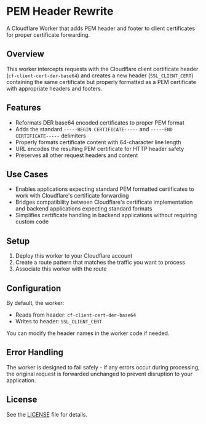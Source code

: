 # PEM Header Rewrite

A Cloudflare Worker that adds PEM header and footer to client certificates for proper certificate forwarding.

## Overview

This worker intercepts requests with the Cloudflare client certificate header (`cf-client-cert-der-base64`) and creates a new header (`SSL_CLIENT_CERT`) containing the same certificate but properly formatted as a PEM certificate with appropriate headers and footers.

## Features

- Reformats DER base64 encoded certificates to proper PEM format
- Adds the standard `-----BEGIN CERTIFICATE-----` and `-----END CERTIFICATE-----` delimiters
- Properly formats certificate content with 64-character line length
- URL encodes the resulting PEM certificate for HTTP header safety
- Preserves all other request headers and content

## Use Cases

- Enables applications expecting standard PEM formatted certificates to work with Cloudflare's certificate forwarding
- Bridges compatibility between Cloudflare's certificate implementation and backend applications expecting standard formats
- Simplifies certificate handling in backend applications without requiring custom code

## Setup

1. Deploy this worker to your Cloudflare account
2. Create a route pattern that matches the traffic you want to process
3. Associate this worker with the route

## Configuration

By default, the worker:
- Reads from header: `cf-client-cert-der-base64`
- Writes to header: `SSL_CLIENT_CERT`

You can modify the header names in the worker code if needed.

## Error Handling

The worker is designed to fail safely - if any errors occur during processing, the original request is forwarded unchanged to prevent disruption to your application.

## License

See the [LICENSE](LICENSE) file for details.